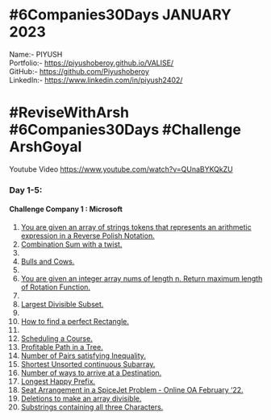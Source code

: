 # #6Companies30Days JANUARY 2023
Name:- PIYUSH <br>
Portfolio:- https://piyushoberoy.github.io/VALISE/ <br>
GitHub:- https://github.com/Piyushoberoy <br>
LinkedIn:- https://www.linkedin.com/in/piyush2402/ <br>

# #ReviseWithArsh #6Companies30Days #Challenge ArshGoyal

Youtube Video https://www.youtube.com/watch?v=QUnaBYKQkZU

### Day 1-5:
#### Challenge Company 1 : Microsoft
<ol>
<li> <a href="https://leetcode.com/problems/evaluate-reverse-polish-notation/"> You are given an array of strings tokens that represents an arithmetic expression in a Reverse Polish Notation. </a></li>
<li> <a href="https://leetcode.com/problems/combination-sum-iii/"> Combination Sum with a twist.</a><li>
<li> <a href="https://leetcode.com/problems/bulls-and-cows/">Bulls and Cows.</a><li>
<li> <a href="https://leetcode.com/problems/rotate-function/"> You are given an integer array nums of length n. Return maximum length of Rotation Function. </a><li>
<li> <a href="https://leetcode.com/problems/largest-divisible-subset/"> Largest Divisible Subset. </a><li>
<li> <a href="https://leetcode.com/problems/perfect-rectangle/"> How to find a perfect Rectangle. </a><li>
<li> <a href="https://leetcode.com/problems/course-schedule/"> Scheduling a Course. </a></li>
<li> <a href="https://leetcode.com/problems/most-profitable-path-in-a-tree/"> Profitable Path in a Tree. </a></li>
<li> <a href="https://leetcode.com/problems/number-of-pairs-satisfying-inequality/"> Number of Pairs satisfying Inequality. </a></li>
<li> <a href="https://leetcode.com/problems/shortest-unsorted-continuous-subarray/"> Shortest Unsorted continuous Subarray. </a></li>
<li> <a href="https://leetcode.com/problems/number-of-ways-to-arrive-at-destination/"> Number of ways to arrive at a Destination. </a></li>
<li> <a href="https://leetcode.com/problems/longest-happy-prefix/"> Longest Happy Prefix. </a></li>
<li> <a href="https://leetcode.com/problems/airplane-seat-assignment-probability/"> Seat Arrangement in a SpiceJet Problem - Online OA February ‘22. </a></li>
<li> <a href="https://leetcode.com/problems/minimum-deletions-to-make-array-divisible/"> Deletions to make an array divisible. </a></li>
<li> <a href="https://leetcode.com/problems/number-of-substrings-containing-all-three-characters/"> Substrings containing all three Characters. </a></li>
</ol>
